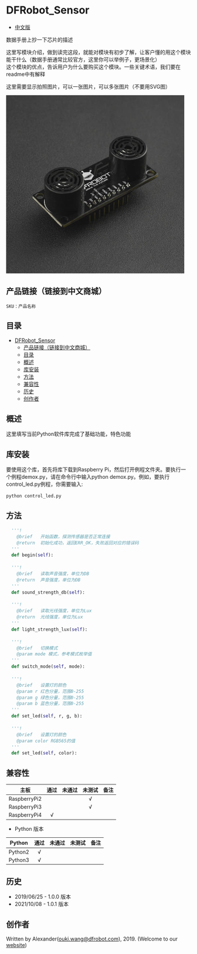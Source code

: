 # DFRobot_Sensor

- [中文版](./README_CN.md)

数据手册上抄一下芯片的描述

这里写模块介绍，做到读完这段，就能对模块有初步了解，让客户懂的用这个模块能干什么（数据手册通常比较官方，这里你可以举例子，更场景化）<br>
这个模块的优点，告诉用户为什么要购买这个模块。一些关键术语，我们要在readme中有解释

这里需要显示拍照图片，可以一张图片，可以多张图片（不要用SVG图）

![产品效果图](../../resources/images/SEN0001.png)


## 产品链接（链接到中文商城）

    SKU：产品名称

## 目录

- [DFRobot_Sensor](#dfrobot_sensor)
  - [产品链接（链接到中文商城）](#产品链接链接到中文商城)
  - [目录](#目录)
  - [概述](#概述)
  - [库安装](#库安装)
  - [方法](#方法)
  - [兼容性](#兼容性)
  - [历史](#历史)
  - [创作者](#创作者)

## 概述

这里填写当前Python软件库完成了基础功能，特色功能

## 库安装

要使用这个库，首先将库下载到Raspberry Pi，然后打开例程文件夹。要执行一个例程demox.py，请在命令行中输入python demox.py。例如，要执行control_led.py例程，你需要输入:

```python
python control_led.py
```



## 方法

```python
  '''!
    @brief   开始函数，探测传感器是否正常连接
    @return  初始化成功，返回ERR_OK，失败返回对应的错误码
  '''
  def begin(self):

  '''! 
    @brief   读取声音强度，单位为DB
    @return  声音强度，单位为DB
  '''
  def sound_strength_db(self):

  '''! 
    @brief   读取光线强度，单位为Lux
    @return  光线强度，单位为Lux
  '''
  def light_strength_lux(self):
  
  '''!
    @brief   切换模式
    @param mode 模式，参考模式枚举值
  '''
  def switch_mode(self, mode):

  '''!
    @brief   设置灯的颜色
    @param r 红色分量，范围0-255
    @param g 绿色分量，范围0-255
    @param b 蓝色分量，范围0-255
  '''
  def set_led(self, r, g, b):

  '''!
    @brief   设置灯的颜色
    @param color RGB565的值
  '''
  def set_led(self, color):
```

## 兼容性



| 主板         | 通过 | 未通过 | 未测试 | 备注 |
| ------------ | :--: | :----: | :----: | :--: |
| RaspberryPi2 |      |        |   √    |      |
| RaspberryPi3 |      |        |   √    |      |
| RaspberryPi4 |  √   |        |        |      |

* Python 版本

| Python  | 通过 | 未通过 | 未测试 | 备注 |
| ------- | :--: | :----: | :----: | ---- |
| Python2 |  √   |        |        |      |
| Python3 |  √   |        |        |      |

## 历史

- 2019/06/25 - 1.0.0 版本
- 2021/10/08 - 1.0.1 版本

## 创作者

Written by Alexander(ouki.wang@dfrobot.com), 2019. (Welcome to our [website](https://www.dfrobot.com/))
